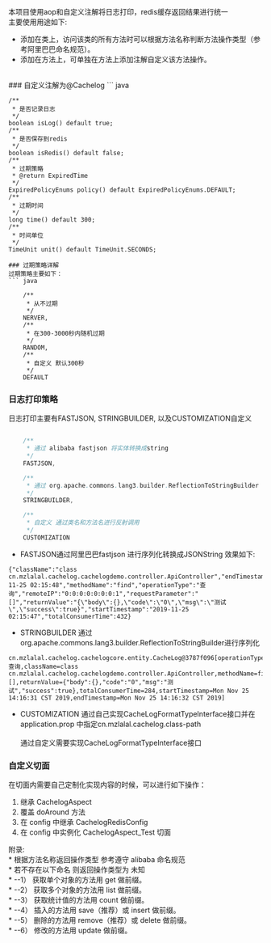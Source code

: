 本项目使用aop和自定义注解将日志打印，redis缓存返回结果进行统一
<br/>
主要使用用途如下:
- 添加在类上，访问该类的所有方法时可以根据方法名称判断方法操作类型（参考阿里巴巴命名规范）。
- 添加在方法上，可单独在方法上添加注解自定义该方法操作。
<br/>
### 自定义注解为@Cachelog
``` java

    /**
     * 是否记录日志
     */
    boolean isLog() default true;
    /**
     * 是否保存到redis
     */
    boolean isRedis() default false;
    /**
     * 过期策略
     * @return ExpiredTime
     */
    ExpiredPolicyEnums policy() default ExpiredPolicyEnums.DEFAULT;
    /**
     * 过期时间
     */
    long time() default 300;
    /**
     * 时间单位
     */
    TimeUnit unit() default TimeUnit.SECONDS;
```
### 过期策略详解
过期策略主要如下：
``` java

    /**
     * 从不过期
     */
    NERVER,
    /**
     * 在300-3000秒内随机过期
     */
    RANDOM,
    /**
     * 自定义 默认300秒
     */
    DEFAULT
```
### 日志打印策略
日志打印主要有FASTJSON, STRINGBUILDER, 以及CUSTOMIZATION自定义
``` java

    /**
     * 通过 alibaba fastjson 将实体转换成string
     */
    FASTJSON,

    /**
     * 通过 org.apache.commons.lang3.builder.ReflectionToStringBuilder 将实体转换成string
     */
    STRINGBUILDER,

    /**
     * 自定义 通过类名和方法名进行反射调用
     */
    CUSTOMIZATION
```
- FASTJSON通过阿里巴巴fastjson 进行序列化转换成JSONString 效果如下:
```
{"className":"class cn.mzlalal.cachelog.cachelogdemo.controller.ApiController","endTimestamp":"2019-11-25 02:15:48","methodName":"find","operationType":"查询","remoteIP":"0:0:0:0:0:0:0:1","requestParameter":"[]","returnValue":"{\"body\":{},\"code\":\"0\",\"msg\":\"测试\",\"success\":true}","startTimestamp":"2019-11-25 02:15:47","totalConsumerTime":432}
```
- STRINGBUILDER 通过org.apache.commons.lang3.builder.ReflectionToStringBuilder进行序列化
```
cn.mzlalal.cachelog.cachelogcore.entity.CacheLog@3787f096[operationType=查询,className=class cn.mzlalal.cachelog.cachelogdemo.controller.ApiController,methodName=find,remoteIP=0:0:0:0:0:0:0:1,requestParameter=[],returnValue={"body":{},"code":"0","msg":"测试","success":true},totalConsumerTime=284,startTimestamp=Mon Nov 25 14:16:31 CST 2019,endTimestamp=Mon Nov 25 14:16:32 CST 2019]
```
- CUSTOMIZATION 通过自己实现CacheLogFormatTypeInterface接口并在application.prop 中指定cn.mzlalal.cachelog.class-path
<br/><br/>
通过自定义需要实现CacheLogFormatTypeInterface接口
### 自定义切面
在切面内需要自己定制化实现内容的时候，可以进行如下操作：
1. 继承 CachelogAspect
2. 覆盖 doAround 方法
3. 在 config 中继承 CachelogRedisConfig
4. 在 config 中实例化 CachelogAspect_Test 切面

附录:
<br/>* 根据方法名称返回操作类型 参考遵守 alibaba 命名规范
<br/>* 若不存在以下命名 则返回操作类型为 未知
<br/>* --1） 获取单个对象的方法用 get 做前缀。
<br/>* --2） 获取多个对象的方法用 list 做前缀。
<br/>* --3） 获取统计值的方法用 count 做前缀。
<br/>* --4） 插入的方法用 save（推荐）或 insert 做前缀。
<br/>* --5） 删除的方法用 remove（推荐）或 delete 做前缀。
<br/>* --6） 修改的方法用 update 做前缀。